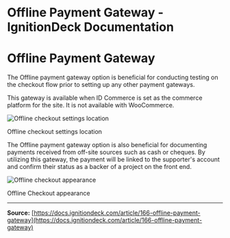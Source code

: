 # Offline Payment Gateway - IgnitionDeck Documentation

# Offline Payment Gateway

[](javascript:window.print())
The Offline payment gateway option is beneficial for conducting testing on the checkout flow prior to setting up any other payment gateways.

This gateway is available when ID Commerce is set as the commerce platform for the site. It is not available with WooCommerce.

![Offline checkout settings location](https://d33v4339jhl8k0.cloudfront.net/docs/assets/5c47e765042863543ccc1e58/images/655cdda35e4e1f0786eb3d41/file-VEXt05BQiL.png)

  Offline checkout settings location
 

The Offline payment gateway option is also beneficial for documenting payments received from off-site sources such as cash or cheques. By utilizing this gateway, the payment will be linked to the supporter's account and confirm their status as a backer of a project on the front end.

![Offline checkout appearance](https://d33v4339jhl8k0.cloudfront.net/docs/assets/5c47e765042863543ccc1e58/images/655cde9a61a11f56e8753630/file-fse2mxmgAo.png)

  Offline Checkout appearance
 



---
**Source:** [https://docs.ignitiondeck.com/article/166-offline-payment-gateway](https://docs.ignitiondeck.com/article/166-offline-payment-gateway)
